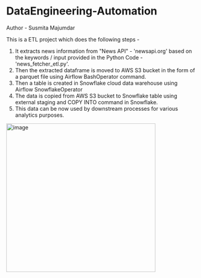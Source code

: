 # DataEngineering-Automation
Author - Susmita Majumdar

This is a ETL project which does the following steps - 
1. It extracts news information from "News API" - 'newsapi.org' based on the keywords / input provided in the Python Code - 'news_fetcher_etl.py'.
2. Then the extracted dataframe is moved to AWS S3 bucket in the form of a parquet file using Airflow BashOperator command.
3. Then a table is created in Snowflake cloud data warehouse using Airflow SnowflakeOperator
4. The data is copied from AWS S3 bucket to Snowflake table using external staging and COPY INTO command in Snowflake.
5. This data can be now used by downstream processes for various analytics purposes.

<img width="395" alt="image" src="https://github.com/user-attachments/assets/b072f5ff-c18e-47f1-b85c-6e3025ebf5b8">

